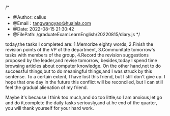 /*
 * @Author: callus
 * @Email：tangwangyao@hualala.com
 * @Date: 2022-08-15 21:30:42
 * @FilePath: /graduateExamLearnEnglish/20220815/diary.js
 */

today,the tasks I completed are:
1.Memorize eighty words,
2.Finish the revision points of the VP of the department,
3.Communitate tomorrow's tasks with members of the group, 
4.Record the revision suggestions proposed by the leader,and revise tomorrow,
besides,today I spend time  browsing articles about computer knowledge.
On the other hand,not to do successful things,but to do meaningful things,and I was struck by this sentense.
To a certain extent, I have lost this friend, but I still don't give up. I hope that one day in the future this conflict will be reconciled, but I can still feel the gradual alienation of my friend.

Maybe it's because I think too much,and do too little,so I am anxious,let go and do it,complete the daily tasks seriously,and at he end of the quarter, you will thank yourself for your hard work.